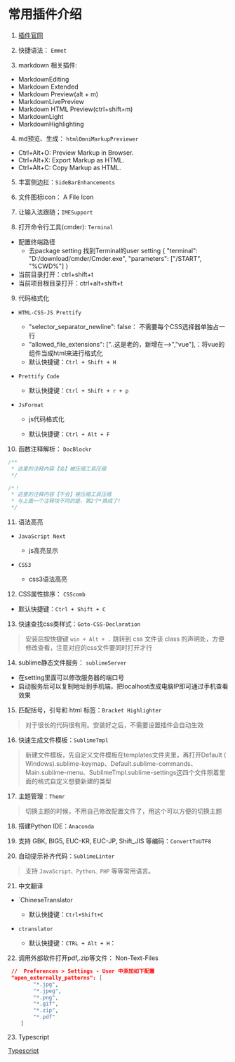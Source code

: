 # 常用插件介绍

1. [插件官网](https://packagecontrol.io/)

2. 快捷语法： `Emmet`

3. markdown 相关插件:
  - MarkdownEditing
  - Markdown Extended
  - Markdown Preview(alt + m)
  - MarkdownLivePreview
  - Markdown HTML Preview(ctrl+shift+m)
  - MarkdownLight
  - MarkdownHighlighting

4. md预览、生成： `htmlOmniMarkupPreviewer`
  - Ctrl+Alt+O: Preview Markup in Browser.
  - Ctrl+Alt+X: Export Markup as HTML.
  - Ctrl+Alt+C: Copy Markup as HTML.

5. 丰富侧边拦：`SideBarEnhancements`

6. 文件图标icon： A File Icon

7. 让输入法跟随；`IMESupport`

8. 打开命令行工具(cmder): `Terminal`
  - 配置终端路径
    * 去package setting 找到Terminal的user setting
        { 
          "terminal": "D:/download/cmder/Cmder.exe", 
          "parameters": ["/START", "%CWD%"] 
        } 
  - 当前目录打开：ctrl+shift+t
  - 当前项目根目录打开：ctrl+alt+shift+t

9. 代码格式化 

  - `HTML-CSS-JS Prettify`

    - "selector_separator_newline": false： 不需要每个CSS选择器单独占一行
    - "allowed_file_extensions": ["..这是老的，新增在-->","vue"],：将vue的组件当成html来进行格式化
    - 默认快捷键：`Ctrl + Shift + H`

  - `Prettify Code` 

    - 默认快捷键：`Ctrl + Shift + r + p` 

  - `JsFormat`

    - js代码格式化

    - 默认快捷键：`Ctrl + Alt + F`

10. 函数注释解析： `DocBlockr`

  ```js
  /**
   * 这里的注释内容【会】被压缩工具压缩
   */

  /*！
   * 这里的注释内容【不会】被压缩工具压缩
   * 与上面一个注释块不同的是，第2个*换成了!
   */
  ```

11. 语法高亮

   - `JavaScript Next`

     - js高亮显示

   - `CSS3`

     - css3语法高亮

12. CSS属性排序： `CSScomb` 

   - 默认快捷键：`Ctrl + Shift + C`

13. 快速查找css类样式：`Goto-CSS-Declaration`

   > 安装后按快捷键 `win + Alt + .` 跳转到 css 文件该 class 的声明处，方便修改查看，注意对应的css文件要同时打开才行

14. sublime静态文件服务： `sublimeServer`

   - 在setting里面可以修改服务器的端口号
   - 启动服务后可以复制地址到手机端，把localhost改成电脑IP即可通过手机查看效果

15. 匹配括号，引号和 html 标签：`Bracket Highlighter`　　

   > 对于很长的代码很有用。安装好之后，不需要设置插件会自动生效

16. 快速生成文件模板：`SublimeTmpl` 

   > 新建文件模板，先自定义文件模板在templates文件夹里，再打开Default ( Windows).sublime-keymap、Default.sublime-commands、Main.sublime-menu、SublimeTmpl.sublime-settings这四个文件照着里面的格式自定义想要新建的类型

17. 主题管理：`Themr`

   > 切换主题的时候，不用自己修改配置文件了，用这个可以方便的切换主题

18. 搭建Python IDE：`Anaconda`

19. 支持 GBK, BIG5, EUC-KR, EUC-JP, Shift_JIS 等编码：`ConvertToUTF8`

20. 自动提示补齐代码：`Sublime​Linter`

   > 支持 `JavaScript、Python、PHP` 等等常用语言。

21. 中文翻译

   - `ChineseTranslator
     - 默认快捷键：`Ctrl+Shift+C`

   - `ctranslator`
     - 默认快捷键：`CTRL + Alt + H`：

22. 调用外部软件打开pdf,.zip等文件： Non-Text-Files

   ```json
    //  Preferences > Settings - User 中添加如下配置
    "open_externally_patterns": [
           "*.jpg",
           "*.jpeg",
           "*.png",
           "*.gif",
           "*.zip",
           "*.pdf"
       ] 
   ```


23. Typescript

[Typescript](http://www.interoperabilitybridges.com/media/155452/typescript_support_for_sublime_text.zip)
